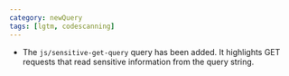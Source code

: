 ```yaml
---
category: newQuery
tags: [lgtm, codescanning]
---
```

* The `js/sensitive-get-query` query has been added. It highlights GET requests that read sensitive information from the query string.
